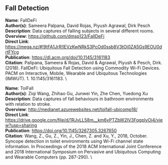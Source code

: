 ## Fall Detection

**Name**: FallDeFi \
**Author(s)**: Sameera Palpana, David Rojas, Piyush Agrawal, Dirk Pesch \
**Description**: Data captures of falling subjects in several different rooms. \
**Overview**: https://github.com/dmsp123/FallDeFi \
**Direct Link**: https://mega.nz/#!9tFA1JrR!lEVzKwNRkS3PcOd0ssb8V3tOi0ZA5Gs9EOU0drtFYcg \
**Publication**: https://dl.acm.org/doi/10.1145/3161183 \
**Citation**: Palipana, Sameera & Rojas, David & Agrawal, Piyush & Pesch, Dirk. (2018). FallDeFi: Ubiquitous Fall Detection using Commodity Wi-Fi Devices. PACM on Interactive, Mobile, Wearable and Ubiquitous Technologies (IMWUT). 1. 10.1145/3161183. \

**Name**: ToiFall \
**Author(s)**: Ziqi Wang, Zhihao Gu, Junwei Yin, Zhe Chen, Yuedong Xu \
**Description**: Data captures of fall behaviours in bathroom environments with relation to stroke. \
**Overview**: http://medianet.azurewebsites.net/toifall-ubicomp18/ \
**Direct Link**: https://drive.google.com/file/d/1RJvLL58m__km6vPTZbW2IV3FqgplvOj4/view?usp=sharing \
**Publication**: https://doi.org/10.1145/3267305.3267650 \
**Citation**: Wang, Z., Gu, Z., Yin, J., Chen, Z. and Xu, Y., 2018, October. Syncope detection in toilet environments using Wi-Fi channel state information. In Proceedings of the 2018 ACM International Joint Conference and 2018 International Symposium on Pervasive and Ubiquitous Computing and Wearable Computers (pp. 287-290). \
